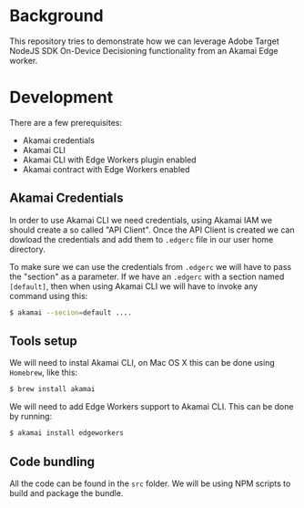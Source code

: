 # Background
This repository tries to demonstrate how we can leverage Adobe Target NodeJS SDK On-Device Decisioning functionality from an Akamai Edge worker.

# Development
There are a few prerequisites:
- Akamai credentials
- Akamai CLI
- Akamai CLI with Edge Workers plugin enabled
- Akamai contract with Edge Workers enabled

## Akamai Credentials
In order to use Akamai CLI we need credentials, using Akamai IAM we should create a so called "API Client". Once the API Client is created we can dowload the credentials and add them to `.edgerc` file in our user home directory.

To make sure we can use the credentials from `.edgerc` we will have to pass the "section" as a parameter. If we have an `.edgerc` with a section named `[default]`, then when using Akamai CLI we will have to invoke any command using this:
```bash
$ akamai --secion=default ....
```

## Tools setup
We will need to instal Akamai CLI, on Mac OS X this can be done using `Homebrew`, like this:
```bash
$ brew install akamai
```

We will need to add Edge Workers support to Akamai CLI. This can be done by running:
```bash
$ akamai install edgeworkers
```

## Code bundling
All the code can be found in the `src` folder. We will be using NPM scripts to build and package the bundle.